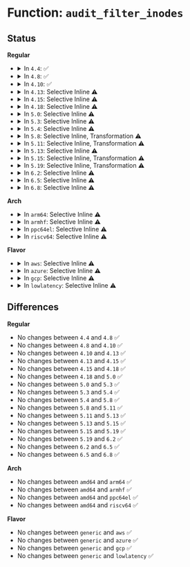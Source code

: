 # Function: <code>audit_filter_inodes</code>

## Status
<b>Regular</b>
<ul>
<li>
<details>
<summary>In <code>4.4</code>: ✅</summary>

```c
void audit_filter_inodes(struct task_struct *tsk, struct audit_context *ctx);
```

**Collision:** Unique Global

**Inline:** No

**Transformation:** False

**Instances:**

```
In kernel/auditsc.c (ffffffff811280a0)
Location: kernel/auditsc.c:805
Inline: False
Direct callers:
  - kernel/auditsc.c:__audit_free
  - kernel/auditsc.c:__audit_syscall_exit
  - kernel/audit_watch.c:audit_update_watch
```
**Symbols:**

```
ffffffff811280a0-ffffffff811281b2: audit_filter_inodes (STB_GLOBAL)
```
</details>
</li>
<li>
<details>
<summary>In <code>4.8</code>: ✅</summary>

```c
void audit_filter_inodes(struct task_struct *tsk, struct audit_context *ctx);
```

**Collision:** Unique Global

**Inline:** No

**Transformation:** False

**Instances:**

```
In kernel/auditsc.c (ffffffff81130250)
Location: kernel/auditsc.c:810
Inline: False
Direct callers:
  - kernel/auditsc.c:__audit_syscall_exit
  - kernel/auditsc.c:__audit_free
  - kernel/audit_watch.c:audit_update_watch
```
**Symbols:**

```
ffffffff81130250-ffffffff8113036d: audit_filter_inodes (STB_GLOBAL)
```
</details>
</li>
<li>
<details>
<summary>In <code>4.10</code>: ✅</summary>

```c
void audit_filter_inodes(struct task_struct *tsk, struct audit_context *ctx);
```

**Collision:** Unique Global

**Inline:** No

**Transformation:** False

**Instances:**

```
In kernel/auditsc.c (ffffffff81139fc0)
Location: kernel/auditsc.c:815
Inline: False
Direct callers:
  - kernel/auditsc.c:__audit_syscall_exit
  - kernel/auditsc.c:__audit_free
  - kernel/audit_watch.c:audit_update_watch
```
**Symbols:**

```
ffffffff81139fc0-ffffffff8113a0dd: audit_filter_inodes (STB_GLOBAL)
```
</details>
</li>
<li>
<details>
<summary>In <code>4.13</code>: Selective Inline ⚠️</summary>

```c
void audit_filter_inodes(struct task_struct *tsk, struct audit_context *ctx);
```

**Collision:** Unique Global

**Inline:** Selective

**Transformation:** False

**Instances:**

```
In kernel/auditsc.c (ffffffff8113b610)
Location: kernel/auditsc.c:816
Inline: True
Direct callers:
  - kernel/auditsc.c:__audit_syscall_exit
  - kernel/auditsc.c:__audit_free
  - kernel/audit_watch.c:audit_update_watch
```
**Symbols:**

```
ffffffff8113b610-ffffffff8113b71d: audit_filter_inodes (STB_GLOBAL)
```
</details>
</li>
<li>
<details>
<summary>In <code>4.15</code>: Selective Inline ⚠️</summary>

```c
void audit_filter_inodes(struct task_struct *tsk, struct audit_context *ctx);
```

**Collision:** Unique Global

**Inline:** Selective

**Transformation:** False

**Instances:**

```
In kernel/auditsc.c (ffffffff81148370)
Location: kernel/auditsc.c:816
Inline: True
Direct callers:
  - kernel/auditsc.c:__audit_syscall_exit
  - kernel/auditsc.c:__audit_free
  - kernel/audit_watch.c:audit_update_watch
```
**Symbols:**

```
ffffffff81148370-ffffffff8114847d: audit_filter_inodes (STB_GLOBAL)
```
</details>
</li>
<li>
<details>
<summary>In <code>4.18</code>: Selective Inline ⚠️</summary>

```c
void audit_filter_inodes(struct task_struct *tsk, struct audit_context *ctx);
```

**Collision:** Unique Global

**Inline:** Selective

**Transformation:** False

**Instances:**

```
In kernel/auditsc.c (ffffffff81156d40)
Location: kernel/auditsc.c:823
Inline: True
Direct callers:
  - kernel/auditsc.c:__audit_syscall_exit
  - kernel/auditsc.c:__audit_free
  - kernel/audit_watch.c:audit_update_watch
```
**Symbols:**

```
ffffffff81156d40-ffffffff81156e49: audit_filter_inodes (STB_GLOBAL)
```
</details>
</li>
<li>
<details>
<summary>In <code>5.0</code>: Selective Inline ⚠️</summary>

```c
void audit_filter_inodes(struct task_struct *tsk, struct audit_context *ctx);
```

**Collision:** Unique Global

**Inline:** Selective

**Transformation:** False

**Instances:**

```
In kernel/auditsc.c (ffffffff81163d90)
Location: kernel/auditsc.c:817
Inline: True
Direct callers:
  - kernel/auditsc.c:__audit_syscall_exit
  - kernel/auditsc.c:__audit_free
  - kernel/audit_watch.c:audit_update_watch
```
**Symbols:**

```
ffffffff81163d90-ffffffff81163e99: audit_filter_inodes (STB_GLOBAL)
```
</details>
</li>
<li>
<details>
<summary>In <code>5.3</code>: Selective Inline ⚠️</summary>

```c
void audit_filter_inodes(struct task_struct *tsk, struct audit_context *ctx);
```

**Collision:** Unique Global

**Inline:** Selective

**Transformation:** False

**Instances:**

```
In kernel/auditsc.c (ffffffff811709b0)
Location: kernel/auditsc.c:831
Inline: True
Direct callers:
  - kernel/auditsc.c:__audit_syscall_exit
  - kernel/auditsc.c:__audit_free
  - kernel/audit_watch.c:audit_update_watch
```
**Symbols:**

```
ffffffff811709b0-ffffffff81170aaf: audit_filter_inodes (STB_GLOBAL)
```
</details>
</li>
<li>
<details>
<summary>In <code>5.4</code>: Selective Inline ⚠️</summary>

```c
void audit_filter_inodes(struct task_struct *tsk, struct audit_context *ctx);
```

**Collision:** Unique Global

**Inline:** Selective

**Transformation:** False

**Instances:**

```
In kernel/auditsc.c (ffffffff8117c830)
Location: kernel/auditsc.c:831
Inline: True
Direct callers:
  - kernel/auditsc.c:__audit_syscall_exit
  - kernel/auditsc.c:__audit_free
  - kernel/audit_watch.c:audit_update_watch
```
**Symbols:**

```
ffffffff8117c830-ffffffff8117c92f: audit_filter_inodes (STB_GLOBAL)
```
</details>
</li>
<li>
<details>
<summary>In <code>5.8</code>: Selective Inline, Transformation ⚠️</summary>

```c
void audit_filter_inodes(struct task_struct *tsk, struct audit_context *ctx);
```

**Collision:** Unique Global

**Inline:** Selective

**Transformation:** True

**Instances:**

```
In kernel/auditsc.c (ffffffff81190361)
Location: kernel/auditsc.c:843
Inline: True
Inline callers:
  - kernel/auditsc.c:__audit_syscall_exit
  - kernel/auditsc.c:__audit_free
Direct callers:
  - kernel/auditsc.c:__audit_syscall_exit
  - kernel/auditsc.c:__audit_free
  - kernel/audit_watch.c:audit_update_watch
```
**Symbols:**

```
ffffffff8118ec00-ffffffff8118ecf7: audit_filter_inodes.part.0 (STB_LOCAL)
ffffffff8118f500-ffffffff8118f52d: audit_filter_inodes (STB_GLOBAL)
```
</details>
</li>
<li>
<details>
<summary>In <code>5.11</code>: Selective Inline, Transformation ⚠️</summary>

```c
void audit_filter_inodes(struct task_struct *tsk, struct audit_context *ctx);
```

**Collision:** Unique Global

**Inline:** Selective

**Transformation:** True

**Instances:**

```
In kernel/auditsc.c (ffffffff8118d5e2)
Location: kernel/auditsc.c:859
Inline: True
Inline callers:
  - kernel/auditsc.c:__audit_syscall_exit
  - kernel/auditsc.c:__audit_free
Direct callers:
  - kernel/auditsc.c:__audit_syscall_exit
  - kernel/auditsc.c:__audit_free
  - kernel/audit_watch.c:audit_update_watch
```
**Symbols:**

```
ffffffff8118bfa0-ffffffff8118c09c: audit_filter_inodes.part.0 (STB_LOCAL)
ffffffff8118c770-ffffffff8118c79d: audit_filter_inodes (STB_GLOBAL)
```
</details>
</li>
<li>
<details>
<summary>In <code>5.13</code>: Selective Inline ⚠️</summary>

```c
void audit_filter_inodes(struct task_struct *tsk, struct audit_context *ctx);
```

**Collision:** Unique Global

**Inline:** Selective

**Transformation:** False

**Instances:**

```
In kernel/auditsc.c (ffffffff8118d3c0)
Location: kernel/auditsc.c:858
Inline: True
Direct callers:
  - kernel/auditsc.c:__audit_syscall_exit
  - kernel/auditsc.c:__audit_free
  - kernel/audit_watch.c:audit_update_watch
```
**Symbols:**

```
ffffffff8118d3c0-ffffffff8118d4c9: audit_filter_inodes (STB_GLOBAL)
```
</details>
</li>
<li>
<details>
<summary>In <code>5.15</code>: Selective Inline, Transformation ⚠️</summary>

```c
void audit_filter_inodes(struct task_struct *tsk, struct audit_context *ctx);
```

**Collision:** Unique Global

**Inline:** Selective

**Transformation:** True

**Instances:**

```
In kernel/auditsc.c (ffffffff811b60a9)
Location: kernel/auditsc.c:864
Inline: True
Direct callers:
  - kernel/auditsc.c:__audit_syscall_exit
  - kernel/auditsc.c:__audit_free
  - kernel/audit_watch.c:audit_update_watch
```
**Symbols:**

```
ffffffff81cb360b-ffffffff81cb3634: audit_filter_inodes.cold (STB_LOCAL)
ffffffff811b6070-ffffffff811b61b0: audit_filter_inodes (STB_GLOBAL)
```
</details>
</li>
<li>
<details>
<summary>In <code>5.19</code>: Selective Inline, Transformation ⚠️</summary>

```c
void audit_filter_inodes(struct task_struct *tsk, struct audit_context *ctx);
```

**Collision:** Unique Global

**Inline:** Selective

**Transformation:** True

**Instances:**

```
In kernel/auditsc.c (ffffffff811e9f97)
Location: kernel/auditsc.c:898
Inline: True
Inline callers:
  - kernel/auditsc.c:__audit_syscall_exit
  - kernel/auditsc.c:__audit_uring_exit
  - kernel/auditsc.c:__audit_uring_exit
  - kernel/auditsc.c:__audit_free
  - kernel/auditsc.c:__audit_free
Direct callers:
  - kernel/auditsc.c:__audit_syscall_exit
  - kernel/auditsc.c:__audit_uring_exit
  - kernel/auditsc.c:__audit_uring_exit
  - kernel/auditsc.c:__audit_free
  - kernel/auditsc.c:__audit_free
  - kernel/audit_watch.c:audit_update_watch
```
**Symbols:**

```
ffffffff811e89c0-ffffffff811e8b1a: audit_filter_inodes.part.0 (STB_LOCAL)
ffffffff81e643cf-ffffffff81e643f8: audit_filter_inodes.part.0.cold (STB_LOCAL)
ffffffff811e9850-ffffffff811e9885: audit_filter_inodes (STB_GLOBAL)
```
</details>
</li>
<li>
<details>
<summary>In <code>6.2</code>: Selective Inline ⚠️</summary>

```c
void audit_filter_inodes(struct task_struct *tsk, struct audit_context *ctx);
```

**Collision:** Unique Global

**Inline:** Selective

**Transformation:** False

**Instances:**

```
In kernel/auditsc.c (ffffffff8122f820)
Location: kernel/auditsc.c:901
Inline: True
Direct callers:
  - kernel/auditsc.c:__audit_syscall_exit
  - kernel/auditsc.c:__audit_uring_exit
  - kernel/auditsc.c:__audit_uring_exit
  - kernel/auditsc.c:__audit_free
  - kernel/auditsc.c:__audit_free
  - kernel/audit_watch.c:audit_update_watch
```
**Symbols:**

```
ffffffff8122f820-ffffffff8122f8c2: audit_filter_inodes (STB_GLOBAL)
```
</details>
</li>
<li>
<details>
<summary>In <code>6.5</code>: Selective Inline ⚠️</summary>

```c
void audit_filter_inodes(struct task_struct *tsk, struct audit_context *ctx);
```

**Collision:** Unique Global

**Inline:** Selective

**Transformation:** False

**Instances:**

```
In kernel/auditsc.c (ffffffff81246310)
Location: kernel/auditsc.c:902
Inline: True
Direct callers:
  - kernel/auditsc.c:__audit_syscall_exit
  - kernel/auditsc.c:__audit_uring_exit
  - kernel/auditsc.c:__audit_uring_exit
  - kernel/auditsc.c:__audit_free
  - kernel/auditsc.c:__audit_free
  - kernel/audit_watch.c:audit_update_watch
```
**Symbols:**

```
ffffffff81246310-ffffffff812463b2: audit_filter_inodes (STB_GLOBAL)
```
</details>
</li>
<li>
<details>
<summary>In <code>6.8</code>: Selective Inline ⚠️</summary>

```c
void audit_filter_inodes(struct task_struct *tsk, struct audit_context *ctx);
```

**Collision:** Unique Global

**Inline:** Selective

**Transformation:** False

**Instances:**

```
In kernel/auditsc.c (ffffffff812601a0)
Location: kernel/auditsc.c:900
Inline: True
Direct callers:
  - kernel/auditsc.c:__audit_syscall_exit
  - kernel/auditsc.c:__audit_uring_exit
  - kernel/auditsc.c:__audit_uring_exit
  - kernel/auditsc.c:__audit_free
  - kernel/auditsc.c:__audit_free
  - kernel/audit_watch.c:audit_update_watch
```
**Symbols:**

```
ffffffff812601a0-ffffffff81260242: audit_filter_inodes (STB_GLOBAL)
```
</details>
</li>
</ul>
<b>Arch</b>
<ul>
<li>
<details>
<summary>In <code>arm64</code>: Selective Inline ⚠️</summary>

```c
void audit_filter_inodes(struct task_struct *tsk, struct audit_context *ctx);
```

**Collision:** Unique Global

**Inline:** Selective

**Transformation:** False

**Instances:**

```
In kernel/auditsc.c (ffff8000101f16b0)
Location: kernel/auditsc.c:831
Inline: True
Direct callers:
  - kernel/auditsc.c:__audit_syscall_exit
  - kernel/auditsc.c:__audit_free
  - kernel/audit_watch.c:audit_update_watch
```
**Symbols:**

```
ffff8000101f16b0-ffff8000101f17d8: audit_filter_inodes (STB_GLOBAL)
```
</details>
</li>
<li>
<details>
<summary>In <code>armhf</code>: Selective Inline ⚠️</summary>

```c
void audit_filter_inodes(struct task_struct *tsk, struct audit_context *ctx);
```

**Collision:** Unique Global

**Inline:** Selective

**Transformation:** False

**Instances:**

```
In kernel/auditsc.c (c0431b8c)
Location: kernel/auditsc.c:831
Inline: True
Direct callers:
  - kernel/auditsc.c:__audit_syscall_exit
  - kernel/auditsc.c:__audit_free
  - kernel/audit_watch.c:audit_update_watch
```
**Symbols:**

```
c0431b8c-c0431c94: audit_filter_inodes (STB_GLOBAL)
```
</details>
</li>
<li>
<details>
<summary>In <code>ppc64el</code>: Selective Inline ⚠️</summary>

```c
void audit_filter_inodes(struct task_struct *tsk, struct audit_context *ctx);
```

**Collision:** Unique Global

**Inline:** Selective

**Transformation:** False

**Instances:**

```
In kernel/auditsc.c (c0000000002658a0)
Location: kernel/auditsc.c:831
Inline: True
Direct callers:
  - kernel/auditsc.c:__audit_syscall_exit
  - kernel/auditsc.c:__audit_free
  - kernel/audit_watch.c:audit_update_watch
```
**Symbols:**

```
c0000000002658a0-c000000000265a50: audit_filter_inodes (STB_GLOBAL)
```
</details>
</li>
<li>
<details>
<summary>In <code>riscv64</code>: Selective Inline ⚠️</summary>

```c
void audit_filter_inodes(struct task_struct *tsk, struct audit_context *ctx);
```

**Collision:** Unique Global

**Inline:** Selective

**Transformation:** False

**Instances:**

```
In kernel/auditsc.c (ffffffe000165082)
Location: kernel/auditsc.c:831
Inline: True
Direct callers:
  - kernel/auditsc.c:__audit_syscall_exit
  - kernel/auditsc.c:__audit_free
  - kernel/audit_watch.c:audit_update_watch
```
**Symbols:**

```
ffffffe000165082-ffffffe00016516c: audit_filter_inodes (STB_GLOBAL)
```
</details>
</li>
</ul>
<b>Flavor</b>
<ul>
<li>
<details>
<summary>In <code>aws</code>: Selective Inline ⚠️</summary>

```c
void audit_filter_inodes(struct task_struct *tsk, struct audit_context *ctx);
```

**Collision:** Unique Global

**Inline:** Selective

**Transformation:** False

**Instances:**

```
In kernel/auditsc.c (ffffffff81174e50)
Location: kernel/auditsc.c:831
Inline: True
Direct callers:
  - kernel/auditsc.c:__audit_syscall_exit
  - kernel/auditsc.c:__audit_free
  - kernel/audit_watch.c:audit_update_watch
```
**Symbols:**

```
ffffffff81174e50-ffffffff81174f4f: audit_filter_inodes (STB_GLOBAL)
```
</details>
</li>
<li>
<details>
<summary>In <code>azure</code>: Selective Inline ⚠️</summary>

```c
void audit_filter_inodes(struct task_struct *tsk, struct audit_context *ctx);
```

**Collision:** Unique Global

**Inline:** Selective

**Transformation:** False

**Instances:**

```
In kernel/auditsc.c (ffffffff81167ff0)
Location: kernel/auditsc.c:831
Inline: True
Direct callers:
  - kernel/auditsc.c:__audit_syscall_exit
  - kernel/auditsc.c:__audit_free
  - kernel/audit_watch.c:audit_update_watch
```
**Symbols:**

```
ffffffff81167ff0-ffffffff811680ef: audit_filter_inodes (STB_GLOBAL)
```
</details>
</li>
<li>
<details>
<summary>In <code>gcp</code>: Selective Inline ⚠️</summary>

```c
void audit_filter_inodes(struct task_struct *tsk, struct audit_context *ctx);
```

**Collision:** Unique Global

**Inline:** Selective

**Transformation:** False

**Instances:**

```
In kernel/auditsc.c (ffffffff81172c20)
Location: kernel/auditsc.c:831
Inline: True
Direct callers:
  - kernel/auditsc.c:__audit_syscall_exit
  - kernel/auditsc.c:__audit_free
  - kernel/audit_watch.c:audit_update_watch
```
**Symbols:**

```
ffffffff81172c20-ffffffff81172d1f: audit_filter_inodes (STB_GLOBAL)
```
</details>
</li>
<li>
<details>
<summary>In <code>lowlatency</code>: Selective Inline ⚠️</summary>

```c
void audit_filter_inodes(struct task_struct *tsk, struct audit_context *ctx);
```

**Collision:** Unique Global

**Inline:** Selective

**Transformation:** False

**Instances:**

```
In kernel/auditsc.c (ffffffff81180460)
Location: kernel/auditsc.c:831
Inline: True
Direct callers:
  - kernel/auditsc.c:__audit_syscall_exit
  - kernel/auditsc.c:__audit_free
  - kernel/audit_watch.c:audit_update_watch
```
**Symbols:**

```
ffffffff81180460-ffffffff81180576: audit_filter_inodes (STB_GLOBAL)
```
</details>
</li>
</ul>

## Differences
<b>Regular</b>
<ul>
<li>
No changes between <code>4.4</code> and <code>4.8</code> ✅
</li>
<li>
No changes between <code>4.8</code> and <code>4.10</code> ✅
</li>
<li>
No changes between <code>4.10</code> and <code>4.13</code> ✅
</li>
<li>
No changes between <code>4.13</code> and <code>4.15</code> ✅
</li>
<li>
No changes between <code>4.15</code> and <code>4.18</code> ✅
</li>
<li>
No changes between <code>4.18</code> and <code>5.0</code> ✅
</li>
<li>
No changes between <code>5.0</code> and <code>5.3</code> ✅
</li>
<li>
No changes between <code>5.3</code> and <code>5.4</code> ✅
</li>
<li>
No changes between <code>5.4</code> and <code>5.8</code> ✅
</li>
<li>
No changes between <code>5.8</code> and <code>5.11</code> ✅
</li>
<li>
No changes between <code>5.11</code> and <code>5.13</code> ✅
</li>
<li>
No changes between <code>5.13</code> and <code>5.15</code> ✅
</li>
<li>
No changes between <code>5.15</code> and <code>5.19</code> ✅
</li>
<li>
No changes between <code>5.19</code> and <code>6.2</code> ✅
</li>
<li>
No changes between <code>6.2</code> and <code>6.5</code> ✅
</li>
<li>
No changes between <code>6.5</code> and <code>6.8</code> ✅
</li>
</ul>
<b>Arch</b>
<ul>
<li>
No changes between <code>amd64</code> and <code>arm64</code> ✅
</li>
<li>
No changes between <code>amd64</code> and <code>armhf</code> ✅
</li>
<li>
No changes between <code>amd64</code> and <code>ppc64el</code> ✅
</li>
<li>
No changes between <code>amd64</code> and <code>riscv64</code> ✅
</li>
</ul>
<b>Flavor</b>
<ul>
<li>
No changes between <code>generic</code> and <code>aws</code> ✅
</li>
<li>
No changes between <code>generic</code> and <code>azure</code> ✅
</li>
<li>
No changes between <code>generic</code> and <code>gcp</code> ✅
</li>
<li>
No changes between <code>generic</code> and <code>lowlatency</code> ✅
</li>
</ul>
